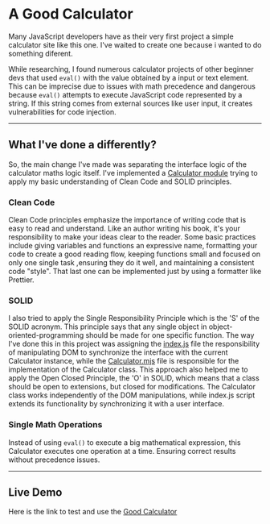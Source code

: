 # A Good Calculator
Many JavaScript developers have as their very first project a simple calculator site like this one. I've waited to create one because i wanted to do something diferent.

While researching, I found numerous calculator projects of other beginner devs that used `eval()` with the value obtained by a input or text element. This can be imprecise due to issues with math precedence and dangerous because `eval()` attempts to execute JavaScript code represented by a string. If this string comes from external sources like user input, it creates vulnerabilities for code injection.

***

## What I've done a differently?
So, the main change I've made was separating the interface logic of the calculator maths logic itself. I've implemented a <a href="./js/calculator.mjs">Calculator module</a> trying to apply my basic understanding of Clean Code and SOLID principles.

### Clean Code
Clean Code principles emphasize the importance of writing code that is easy to read and understand. Like an author writing his book, it's your responsibility to make your ideas clear to the reader. Some basic practices include giving variables and functions an expressive name, formatting your code to create a good reading flow, keeping functions small and focused on only one single task ,ensuring they do it well, and maintaining a consistent code "style". That last one can be implemented just by using a formatter like Prettier.

### SOLID
I also tried to apply the Single Responsibility Principle which is the 'S' of the SOLID acronym. This principle says that any single object in object-oriented-programming should be made for one specific function. The way I've done this in this project was assigning the <a href="./js/index.js">index.js</a> file the responsibility of manipulating DOM to synchronize the interface with the current Calculator instance, while the <a href="./js/calculator.mjs">Calculator.mjs</a> file is responsible for the implementation of the Calculator class. This approach also helped me to apply the Open Closed Principle, the 'O' in SOLID, which means that a class should be open to extensions, but closed for modifications. The Calculator class works independently of the DOM manipulations, while index.js script extends its functionality by synchronizing it with a user interface.

### Single Math Operations
Instead of using `eval()` to execute a big mathematical expression, this Calculator executes one operation at a time. Ensuring correct results without precedence issues.

***

## Live Demo
Here is the link to test and use the <a href="https://gbcayres.github.io/Good-Calculator/">Good Calculator</a>
